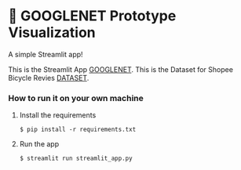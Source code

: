 # 🎈 GOOGLENET Prototype Visualization

A simple Streamlit app!

<!---
[![Open in Streamlit](https://static.streamlit.io/badges/streamlit_badge_black_white.svg)](https://blank-app-template.streamlit.app/)
--->

This is the Streamlit App [GOOGLENET](https://gogolnet.streamlit.app/KMEANS).
This is the Dataset for Shopee Bicycle Revies [DATASET](https://huggingface.co/datasets/lllaurenceee/Shopee_Bicycle_Reviews).

### How to run it on your own machine

1. Install the requirements

   ```
   $ pip install -r requirements.txt
   ```

2. Run the app

   ```
   $ streamlit run streamlit_app.py
   ```
